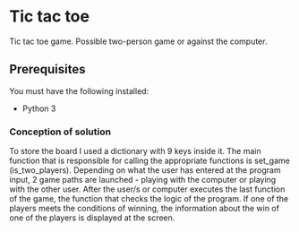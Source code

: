 # Tic tac toe
Tic tac toe game. Possible two-person game or against the computer. 

## Prerequisites

You must have the following installed:
- Python 3

### Conception of solution
To store the board I used a dictionary with 9 keys inside it.
The main function that is responsible for calling the appropriate functions is set_game (is_two_players). 
Depending on what the user has entered at the program input, 2 game paths are launched - playing with the computer or playing with the other user.
After the user/s or computer executes the last function of the game, the function that checks the logic of the program.
If one of the players meets the conditions of winning, the information about the win of one of the players is displayed at the screen.
